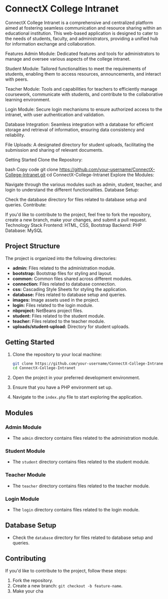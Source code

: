 # ConnectX College Intranet

ConnectX College Intranet is a comprehensive and centralized platform aimed at fostering seamless communication and resource sharing within an educational institution. This web-based application is designed to cater to the needs of students, faculty, and administrators, providing a unified hub for information exchange and collaboration.

Features
Admin Module: Dedicated features and tools for administrators to manage and oversee various aspects of the college intranet.

Student Module: Tailored functionalities to meet the requirements of students, enabling them to access resources, announcements, and interact with peers.

Teacher Module: Tools and capabilities for teachers to efficiently manage coursework, communicate with students, and contribute to the collaborative learning environment.

Login Module: Secure login mechanisms to ensure authorized access to the intranet, with user authentication and validation.

Database Integration: Seamless integration with a database for efficient storage and retrieval of information, ensuring data consistency and reliability.

File Uploads: A designated directory for student uploads, facilitating the submission and sharing of relevant documents.

Getting Started
Clone the Repository:

bash
Copy code
git clone https://github.com/your-username/ConnectX-College-Intranet.git
cd ConnectX-College-Intranet
Explore the Modules:

Navigate through the various modules such as admin, student, teacher, and login to understand the different functionalities.
Database Setup:

Check the database directory for files related to database setup and queries.
Contribute:

If you'd like to contribute to the project, feel free to fork the repository, create a new branch, make your changes, and submit a pull request.
Technology Stack
Frontend: HTML, CSS, Bootstrap
Backend: PHP
Database: MySQL

## Project Structure

The project is organized into the following directories:

- **admin:** Files related to the administration module.
- **bootstrap:** Bootstrap files for styling and layout.
- **common:** Common files shared across different modules.
- **connection:** Files related to database connection.
- **css:** Cascading Style Sheets for styling the application.
- **database:** Files related to database setup and queries.
- **images:** Image assets used in the project.
- **login:** Files related to the login module.
- **nbproject:** NetBeans project files.
- **student:** Files related to the student module.
- **teacher:** Files related to the teacher module.
- **uploads/student-upload:** Directory for student uploads.

## Getting Started

1. Clone the repository to your local machine:

    ```bash
    git clone https://github.com/your-username/ConnectX-College-Intranet.git
    cd ConnectX-College-Intranet
    ```

2. Open the project in your preferred development environment.

3. Ensure that you have a PHP environment set up.

4. Navigate to the `index.php` file to start exploring the application.

## Modules

### Admin Module

- The `admin` directory contains files related to the administration module.

### Student Module

- The `student` directory contains files related to the student module.

### Teacher Module

- The `teacher` directory contains files related to the teacher module.

### Login Module

- The `login` directory contains files related to the login module.

## Database Setup

- Check the `database` directory for files related to database setup and queries.

## Contributing

If you'd like to contribute to the project, follow these steps:

1. Fork the repository.
2. Create a new branch: `git checkout -b feature-name`.
3. Make your cha
